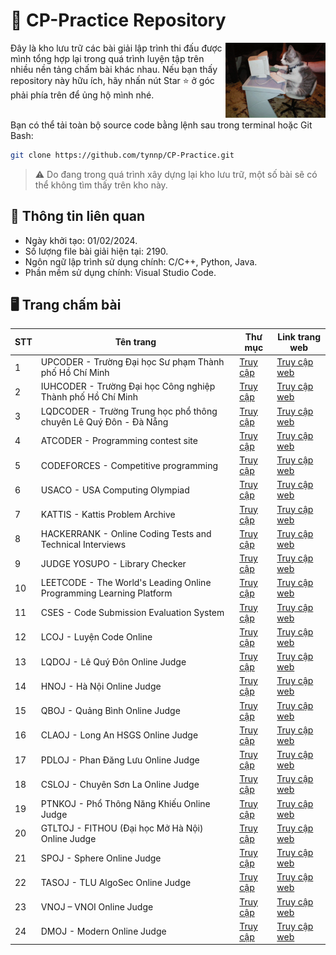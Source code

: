 # 📂 CP-Practice Repository
<img align="right" src=".other/images/cat.gif" alt="coding gif" width="160"/>
Đây là kho lưu trữ các bài giải lập trình thi đấu được mình tổng hợp lại trong quá trình luyện tập trên nhiều nền tảng chấm bài khác nhau. Nếu bạn thấy repository này hữu ích, hãy nhấn nút Star ⭐ ở góc phải phía trên để ủng hộ mình nhé. <br/><br/>

Bạn có thể tải toàn bộ source code bằng lệnh sau trong terminal hoặc Git Bash:
```bash
git clone https://github.com/tynnp/CP-Practice.git
```

> ⚠️ Do đang trong quá trình xây dựng lại kho lưu trữ, một số bài sẽ có thể không tìm thấy trên kho này.

## 📑 Thông tin liên quan
- Ngày khởi tạo: 01/02/2024.
- Số lượng file bài giải hiện tại: 2190.
- Ngôn ngữ lập trình sử dụng chính: C/C++, Python, Java.
- Phần mềm sử dụng chính: Visual Studio Code.

## 🖥️ Trang chấm bài
| STT | Tên trang | Thư mục | Link trang web |
| --- | --------- | ------- | -------------- |
| 1 | UPCODER - Trường Đại học Sư phạm Thành phố Hồ Chí Minh | [Truy cập](/UPCODER/) | [Truy cập web](http://upcoder.xyz/) |
| 2 | IUHCODER - Trường Đại học Công nghiệp Thành phố Hồ Chí Minh | [Truy cập](/IUHCODER/) | [Truy cập web](https://oj.iuhcoder.com/) |
| 3 | LQDCODER - Trường Trung học phổ thông chuyên Lê Quý Đôn - Đà Nẵng | [Truy cập](/LQDCODER/) | [Truy cập web](http://lequydon.ntucoder.net/) |
| 4 | ATCODER - Programming contest site | [Truy cập](/ATCODER/) | [Truy cập web](https://atcoder.jp/) |
| 5 | CODEFORCES - Competitive programming | [Truy cập](/CODEFORCES/) | [Truy cập web](https://codeforces.com/) |
| 6 | USACO - USA Computing Olympiad | [Truy cập](/USACO/) | [Truy cập web](https://usaco.org/index.php) |
| 7 | KATTIS - Kattis Problem Archive | [Truy cập](/KATTIS/) | [Truy cập web](https://open.kattis.com/) |
| 8 | HACKERRANK - Online Coding Tests and Technical Interviews | [Truy cập](/HACKERRANK/) | [Truy cập web](https://www.hackerrank.com/) | 
| 9 | JUDGE YOSUPO - Library Checker | [Truy cập](/ONLINE%20JUDGE/JUDGE%20YOSUPO/) | [Truy cập web](https://judge.yosupo.jp/) |
| 10 | LEETCODE - The World's Leading Online Programming Learning Platform | [Truy cập](/LEETCODE/) | [Truy cập web](https://leetcode.com/) |
| 11 | CSES - Code Submission Evaluation System | [Truy cập](/CSES/) | [Truy cập web](https://cses.fi/) |
| 12 | LCOJ - Luyện Code Online| [Truy cập](/ONLINE%20JUDGE/LCOJ/) | [Truy cập web](https://luyencode.net/) |
| 13 | LQDOJ - Lê Quý Đôn Online Judge | [Truy cập](/ONLINE%20JUDGE/LQDOJ/) | [Truy cập web](https://lqdoj.edu.vn/) |
| 14 | HNOJ - Hà Nội Online Judge | [Truy cập](/ONLINE%20JUDGE/HNOJ/) | [Truy cập web](https://hnoj.edu.vn/) |
| 15 | QBOJ - Quảng Bình Online Judge | [Truy cập](/ONLINE%20JUDGE/QBOJ/) | [Truy cập web](http://qboj.zapto.org/) |
| 16 | CLAOJ - Long An HSGS Online Judge | [Truy cập](/ONLINE%20JUDGE/CLAOJ/) | [Truy cập web](https://claoj.edu.vn/) |
| 17 | PDLOJ - Phan Đăng Lưu Online Judge | [Truy cập](/ONLINE%20JUDGE/PDLOJ/) | [Truy cập web](http://phandangluu.online/) |
| 18 | CSLOJ - Chuyên Sơn La Online Judge | [Truy cập](/ONLINE%20JUDGE/CSLOJ/) | [Truy cập web](http://csloj.ddns.net/)
| 19 | PTNKOJ - Phổ Thông Năng Khiếu Online Judge | [Truy cập](/ONLINE%20JUDGE/PTNKOJ/) | [Truy cập web](http://ptnkoj.com/) |
| 20 | GTLTOJ - FITHOU (Đại học Mở Hà Nội) Online Judge | [Truy cập](/ONLINE%20JUDGE/GTLTOJ/) | [Truy cập web](https://olp.hou.edu.vn/) |
| 21 | SPOJ - Sphere Online Judge | [Truy cập](/ONLINE%20JUDGE/SPOJ/) | [Truy cập web](https://www.spoj.com/) |
| 22 | TASOJ - TLU AlgoSec Online Judge | [Truy cập](/ONLINE%20JUDGE/TASOJ/) | [Truy cập web](https://oj.tlualgosec.com/) |
| 23 | VNOJ – VNOI Online Judge | [Truy cập](/ONLINE%20JUDGE/VNOJ/) | [Truy cập web](https://oj.vnoi.info/) |
| 24 | DMOJ - Modern Online Judge | [Truy cập](/ONLINE%20JUDGE/DMOJ/) | [Truy cập web](https://dmoj.ca/) | 
